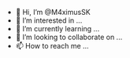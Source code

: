 - 👋 Hi, I’m @M4ximusSK
- 👀 I’m interested in ...
- 🌱 I’m currently learning ...
- 💞️ I’m looking to collaborate on ...
- 📫 How to reach me ...

<!---
M4ximusSK/M4ximusSK is a ✨ special ✨ repository because its `README.md` (this file) appears on your GitHub profile.
You can click the Preview link to take a look at your changes.
--->
